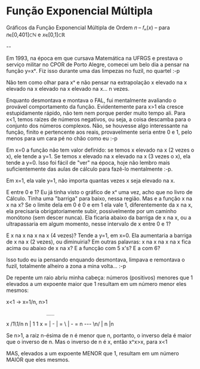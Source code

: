 Função Exponencial Múltipla
===========================

Gráficos da Função Exponencial Múltipla de Ordem 𝑛 – 𝑓ₙ(𝑥) – para 𝑛∊[0,401]⊂ℕ e 𝑥∊[0,1]⊂ℝ

--

Em 1993, na época em que cursava Matemática na UFRGS e prestava o serviço militar no CPOR de Porto Alegre, comecei um belo dia a pensar na função y=xˣ. Fiz isso durante uma das limpezas no fuzil, no quartel :-p

Não tem como olhar para xˣ e não pensar na extrapolação
x elevado na x elevado na x elevado na x elevado na x...
n vezes.

Enquanto desmontava e montava o FAL, fui mentalmente avaliando o provável comportamento da função.
Evidentemente para x>1 ela cresce estupidamente rápido, não tem nem porque perder muito tempo ali.
Para x<1, temos raízes de números negativos, ou seja, a coisa descamba para o conjunto dos números complexos.
Não, se houvesse algo interessante na função, finito e pertencente aos reais, provavelmente seria entre 0 e 1, pelo menos para um cara pé no chão como eu :-p

Em x=0 a função não tem valor definido: se temos x elevado na x (2 vezes o x), ele tende a y=1. Se temos x elevado na x elevado na x (3 vezes o x), ela tende a y=0.
Isso foi fácil de "ver" na época, hoje não lembro mais suficientemente das aulas de cálculo para fazê-lo mentalmente :-p.

Em x=1, ela vale y=1, não importa quantas vezes x seja elevado na x.

E entre 0 e 1? Eu já tinha visto o gráfico de xˣ uma vez, acho que no livro de Cálculo. Tinha uma "barriga" para baixo, nessa região.
Mas e a função x na x na x? Se o limite dela em 0 é 0 e em 1 ela vale 1, diferentemente da x na x, ela precisaria obrigatoriamente subir, possivelmente por um caminho monótono (sem descer nunca).
Ela ficaria abaixo da barriga de x na x, ou a ultrapassaria em algum momento, nesse intervalo de x entre 0 e 1?

E x na x na x na x (4 vezes)? Tende a y=1, em x=0. Ela aumentaria a barriga de x na x (2 vezes), ou diminuiria? Em outras palavras: x na x na x na x fica acima ou abaixo de x na x?
E a funcção com 5 x's?
E a com 6?

Isso tudo eu ia pensando enquando desmontava, limpava e remontava o fuzil, totalmente alheiro a zona a mina volta... :-p

De repente um raio abriu minha cabeça: números (positivos) menores que 1 elevados a um expoente maior que 1 resultam em um número menor eles mesmos:

x<1 -> x=1/n, n>1

                   ___
 x    /1\1/n   n  | 1       1
x  = | - |   =  \ | -  = n ---
      \n/        \| n     \|n

Se n>1, a raiz n-ésima de n é menor que n, portanto, o inverso dela é maior que o inverso de n.
Mas o inverso de n é x, então x^x>x, para x<1

MAS, elevados a um expoente MENOR que 1, resultam em um número MAIOR que eles mesmos.

